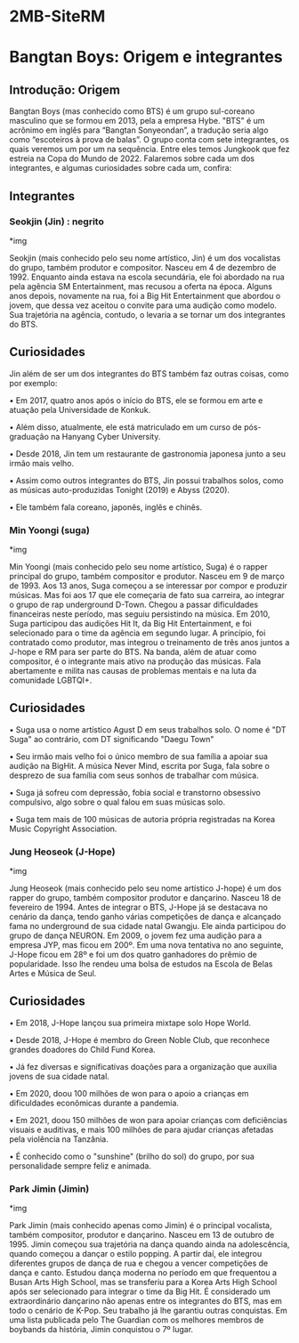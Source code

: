 # 2MB-SiteRM
<!DOCTYPE HTML>
<html>
  <head>
    <meta charset="utf-8">
    <title>BTS</title>
  </head>
  <body>
    <h1> Bangtan Boys: Origem e integrantes </h1>
    
<h2> Introdução: Origem </h2> 
<p>
    Bangtan Boys (mas conhecido como BTS) é um grupo sul-coreano masculino que se formou em 2013, pela a empresa Hybe.
"BTS" é um acrônimo em inglês para “Bangtan Sonyeondan”, a tradução seria algo como “escoteiros à prova de balas”.
O grupo conta com sete integrantes, os quais veremos um por um na sequência.
Entre eles temos Jungkook que fez estreia na Copa do Mundo de 2022.
Falaremos sobre cada um dos integrantes, e algumas curiosidades sobre cada um, confira:
</p>

<h2> Integrantes </h2>

<h3> Seokjin (Jin) : negrito </h3>
*img

<p>
    Seokjin (mais conhecido pelo seu nome artístico, Jin) é um dos vocalistas do grupo, também produtor e compositor.
Nasceu em 4 de dezembro de 1992. Enquanto ainda estava na escola secundária, ele foi abordado na rua pela agência SM Entertainment, mas recusou a oferta na época.
Alguns anos depois, novamente na rua, foi a Big Hit Entertainment que abordou o jovem, que dessa vez aceitou o convite para uma audição como modelo. 
Sua trajetória na agência, contudo, o levaria a se tornar um dos integrantes do BTS.
</p>

<h2> Curiosidades </h2>

<p>
Jin além de ser um dos integrantes do BTS também faz outras coisas, como por exemplo:

• Em 2017, quatro anos após o início do BTS, ele se formou em arte e atuação pela Universidade de Konkuk.

• Além disso, atualmente, ele está matriculado em um curso de pós-graduação na Hanyang Cyber University.

• Desde 2018, Jin tem um restaurante de gastronomia japonesa junto a seu irmão mais velho.

• Assim como outros integrantes do BTS, Jin possui trabalhos solos, como as músicas auto-produzidas Tonight (2019) e Abyss (2020).

• Ele também fala coreano, japonês, inglês e chinês.
</p>

<h3> Min Yoongi (suga) </h3>
*img

<p>
    Min Yoongi (mais conhecido pelo seu nome artístico, Suga) é o rapper principal do grupo, também compositor e produtor.
Nasceu em 9 de março de 1993. Aos 13 anos, Suga começou a se interessar por compor e produzir músicas. 
Mas foi aos 17 que ele começaria de fato sua carreira, ao integrar o grupo de rap underground D-Town. 
Chegou a passar dificuldades financeiras neste período, mas seguiu persistindo na música. 
Em 2010, Suga participou das audições Hit It, da Big Hit Entertainment, e foi selecionado para o time da agência em segundo lugar. 
A princípio, foi contratado como produtor, mas integrou o treinamento de três anos juntos a J-hope e RM para ser parte do BTS. 
Na banda, além de atuar como compositor, é o integrante mais ativo na produção das músicas. 
Fala abertamente e milita nas causas de problemas mentais e na luta da comunidade LGBTQI+.
</p>

<h2> Curiosidades </h2>

<p>
• Suga usa o nome artístico Agust D em seus trabalhos solo. O nome é "DT Suga" ao contrário, com DT significando "Daegu Town"

• Seu irmão mais velho foi o único membro de sua família a apoiar sua audição na BigHit. A música Never Mind, 
escrita por Suga, fala sobre o desprezo de sua família com seus sonhos de trabalhar com música.

• Suga já sofreu com depressão, fobia social e transtorno obsessivo compulsivo, algo sobre o qual falou em suas músicas solo.

• Suga tem mais de 100 músicas de autoria própria registradas na Korea Music Copyright Association.
</p>

<h3>Jung Heoseok (J-Hope) </h3>
*img

<p>
   Jung Heoseok (mais conhecido pelo seu nome artístico J-hope) é um dos rapper do grupo, também compositor produtor e dançarino. 
Nasceu 18 de fevereiro de 1994. Antes de integrar o BTS, J-Hope já se destacava no cenário da dança, 
tendo ganho várias competições de dança e alcançado fama no underground de sua cidade natal Gwangju. 
Ele ainda participou do grupo de dança NEURON. Em 2009, o jovem fez uma audição para a empresa JYP, mas ficou em 200º. 
Em uma nova tentativa no ano seguinte, J-Hope ficou em 28º e foi um dos quatro ganhadores do prêmio de popularidade. 
Isso lhe rendeu uma bolsa de estudos na Escola de Belas Artes e Música de Seul.
</p>

<h2> Curiosidades </h2>

<p>
• Em 2018, J-Hope lançou sua primeira mixtape solo Hope World.

• Desde 2018, J-Hope é membro do Green Noble Club, que reconhece grandes doadores do Child Fund Korea.

• Já fez diversas e significativas doações para a organização que auxilia jovens de sua cidade natal.

• Em 2020, doou 100 milhões de won para o apoio a crianças em dificuldades econômicas durante a pandemia.

• Em 2021, doou 150 milhões de won para apoiar crianças com deficiências visuais e auditivas, e mais 100 milhões de para ajudar crianças afetadas pela violência na Tanzânia.

• É conhecido como o "sunshine" (brilho do sol) do grupo, por sua personalidade sempre feliz e animada.
</p>

<h3> Park Jimin (Jimin) </h3>
*img

<p> 
Park Jimin (mais conhecido apenas como Jimin) é o principal vocalista, também compositor, produtor e dançarino. 
Nasceu em 13 de outubro de 1995. Jimin começou sua trajetória na dança quando ainda na adolescência, quando começou a dançar o estilo popping. 
A partir daí, ele integrou diferentes grupos de dança de rua e chegou a vencer competições de dança e canto. 
Estudou dança moderna no período em que frequentou a Busan Arts High School, mas se transferiu para a Korea Arts High School após ser selecionado para integrar o time da Big Hit.
É considerado um extraordinário dançarino não apenas entre os integrantes do BTS, mas em todo o cenário de K-Pop. 
Seu trabalho já lhe garantiu outras conquistas. Em uma lista publicada pelo The Guardian com os melhores membros de boybands da história, 
Jimin conquistou o 7º lugar. 
</p>

  </body>
</html>
